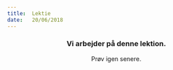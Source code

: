 ```yaml
---
title:  Lektie
date:   20/06/2018
---
```


### <center>Vi arbejder på denne lektion.</center>
<center>Prøv igen senere.</center>